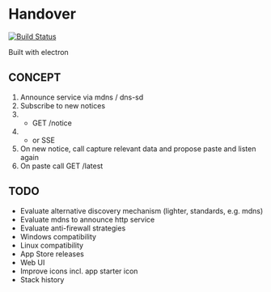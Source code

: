 # Handover

[![Build Status](https://travis-ci.org/bsingr/handover.png?branch=master)](https://travis-ci.org/bsingr/handover)

Built with electron

## CONCEPT

1. Announce service via mdns / dns-sd
2. Subscribe to new notices
2. * GET /notice
3. * or SSE
4. On new notice, call capture relevant data and propose paste and listen again
5. On paste call GET /latest

## TODO

- Evaluate alternative discovery mechanism (lighter, standards, e.g. mdns)
- Evaluate mdns to announce http service
- Evaluate anti-firewall strategies
- Windows compatibility
- Linux compatibility
- App Store releases
- Web UI
- Improve icons incl. app starter icon
- Stack history
